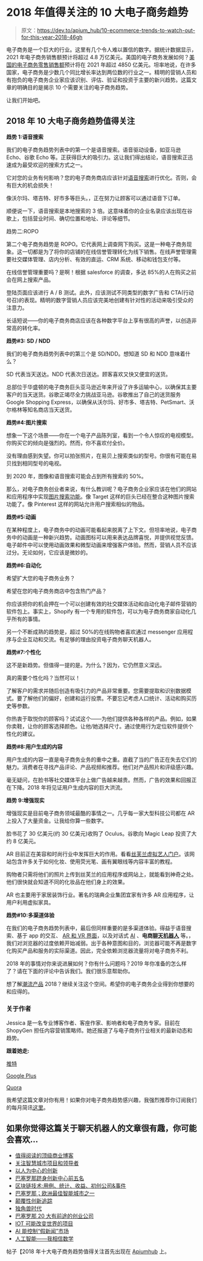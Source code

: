 # 2018 年值得关注的 10 大电子商务趋势

> 原文：<https://dev.to/apium_hub/10-ecommerce-trends-to-watch-out-for-this-year-2018-46gh>

电子商务是一个巨大的行业。这里有几个令人难以置信的数字。据统计数据显示，2021 年电子商务销售额预计将超过 4.8 万亿美元。美国的电子商务发展如何？[美国的电子商务零售销售额](https://www.statista.com/topics/2443/us-ecommerce/)预计将在 2021 年超过 4850 亿美元。坦率地说，在许多国家，电子商务是少数几个同比增长率达到两位数的行业之一。精明的营销人员和有抱负的电子商务企业家应该识别、评估、验证和投资于主要的新兴趋势。这篇文章的明确目的是揭示 10 个需要关注的电子商务趋势。

让我们开始吧。

## 2018 年 10 大电子商务趋势值得关注

**趋势 1:语音搜索**

我们的电子商务趋势列表中的第一个是语音搜索。语音驱动设备，如亚马逊 Echo、谷歌 Echo 等。正获得巨大的吸引力。这让我们得出结论，语音搜索正迅速成为最受欢迎的搜索方式之一。

它对您的业务有何影响？您的电子商务商店应该针对[语音搜索](https://dev.to/apium_hub/breaking-the-deadlock-how-a-voice-assistant-can-transform-your-business-38g8)进行优化。否则，会有巨大的机会损失！

像沃尔玛、塔吉特、好市多等巨头。，正在努力让顾客可以通过语音下订单。

顺便说一下，语音搜索是本地搜索的 3 倍。这意味着你的企业名录应该出现在谷歌上，包括营业时间、确切位置和地址、评论等细节。

趋势二:ROPO

第二个电子商务趋势是 ROPO。它代表网上调查网下购买。这是一种电子商务现象。这一切都是为了将你的店铺的在线信誉管理转化为线下销售。在线声誉管理需要社交媒体管理、店内分析、有效的直运、CRM 系统、移动和钱包支付等。

在线信誉管理重要吗？是啊！根据 salesforce 的调查，多达 85%的人在购买之前会在网上搜索产品。

登陆页面应该进行 A / B 测试。此外，应该测试不同类型的数字广告和 CTA(行动号召)的表现。精明的数字营销人员应该完美地创建有针对性的活动来吸引受众的注意力。

长话短说——你的电子商务商店应该在各种数字平台上享有很高的声誉，以创造非常高的转化率。

**趋势#3: SD / NDD**

我们的电子商务趋势列表中的第三个是 SD/NDD。想知道 SD 和 NDD 意味着什么？

SD 代表当天送达。NDD 代表次日送达。顾客喜欢又快又便宜的送货。

总部位于华盛顿的电子商务巨头亚马逊近年来开设了许多运输中心，以确保其主要客户的当天送货。谷歌正竭尽全力挑战亚马逊。谷歌推出了自己的送货服务 Google Shopping Express，以确保从沃尔玛、好市多、塔吉特、PetSmart、沃尔格林等知名商店当天送货。

**趋势#4:图片搜索**

想象一下这个场景——你在一个电子产品陈列室，看到一个令人惊叹的电视模型。你购买它的倾向是强烈的。然而，你不喜欢付全价。

没有理由感到失望。你可以拍张照片，在易贝上搜索类似的型号。你很有可能在易贝找到相同型号的电视。

到 2020 年，图像和语音搜索可能会占到所有搜索的 50%。

那么，对电子商务创业者来说，有什么教训呢？电子商务企业家应该在他们的网站和应用程序中实现[图片搜索功能](https://dev.to/apium_hub/artificial-intelligence-in-ecommerce-benefits-statistics-facts-use-cases--case-studies-1ieb)。像 Target 这样的巨头已经在整合这种图片搜索功能了。像 Pinterest 这样的网站允许用户搜索相似的物品。

**趋势#5:动画**

在某种程度上，电子商务中的动画可能看起来脱离了上下文。但坦率地说，电子商务中的动画是一种新兴趋势。动画图标可以用来表达品牌喜悦，并提供视觉反馈。电子邮件中可以使用动画效果和微型动画来增强客户体验。然而，营销人员不应该过分。无论如何，它应该是微妙的。

**趋势#6:自动化**

希望扩大您的电子商务业务？

希望在您的电子商务商店中包含热门产品？

你应该把你的机会押在一个可以创建有效的社交媒体活动和自动化电子邮件营销的软件包上。事实上，Shopify 有一个专用的软件包，可以为电子商务商家自动化几乎所有的事情。

另一个不断成熟的趋势是，超过 50%的在线购物者喜欢通过 messenger 应用程序与企业互动和交流。有足够的理由投资电子商务聊天机器人。

**趋势#7:个性化**

这不是新趋势。但值得一提的是。为什么？因为，它仍然意义深远。

真的需要个性化吗？当然可以！

了解客户的需求并随后创造有吸引力的产品非常重要。您需要提取和识别数据模式。要了解他们的偏好，创建和运行投票。不要忘记考虑人口统计、活动和购买历史等参数。

你热衷于取悦你的顾客吗？试试这个——为他们提供各种各样的产品。例如，如果你卖鞋，让你的顾客选择颜色。让他/她选择尺寸。通过使用行为定位软件提供个性化的建议。

**趋势#8:用户生成的内容**

用户生成的内容一直是电子商务业务的重中之重。直截了当的广告正在失去它们的魅力。消费者在寻找产品评论、产品视频和推荐。他们对产品照片和评级感兴趣。

毫无疑问，在脸书等社交媒体平台上做广告越来越贵。然而，广告的效果和回报正在下降。2018 年将见证用户生成内容的巨大洪流。

**趋势 9:增强现实**

增强现实是目前电子商务领域最酷的事情之一。几乎每一家大型科技公司都在 AR 上投入了大量资金。让我给你算一些数字。

脸书花了 30 亿美元(约 30 亿美元)收购了 Oculus。谷歌向 Magic Leap 投资了大约 8 亿美元。

AR 目前正在美容和时尚行业中发挥巨大的作用。看看[丝芙兰虚拟艺人门户](https://sephoravirtualartist.com/)。该网站包含许多关于如何化妆、使用荧光笔、画有翼眼线等内容丰富的教程。

购物者只需将他们的照片上传到丝芙兰的应用程序或网站上，就能看到神奇之处。他们很快就会知道不同的化妆品在他们身上的效果。

AR 也主要用于家居装饰行业。著名的瑞典企业集团宜家有许多 AR 应用程序，让用户利用虚拟家具。

**趋势#10:多渠道体验**

在我们的电子商务趋势列表中，最后但同样重要的是多渠道体验。得益于语音搜索、基于 app 的交互、 [AR 和 VR 界面](https://dev.to/apium_hub/mixed-reality--pushing-out-into-the-new-world-2n6a)，以及对话式 [AI](https://dev.to/apium_hub/artificial-intelligence--in-math-i-trust-5fhl) 、**电商[聊天机器人](https://dev.to/apium_hub/why-chatbots-are-the-future-of-m-commerce-statistics-benefits-use-cases--startups-1i13)** 等。，我们对浏览器的过度依赖开始减弱。出于各种意图和目的，浏览器可能不再是数字化购买产品和服务的实际渠道。因此，完全依赖浏览器流量将对电子商务不利。

2018 年的事情对你来说进展如何？你有什么问题吗？2019 年你准备的怎么样了？请在下面的评论中告诉我们。我们很乐意帮助你。

想了解[潮流产品](https://shopygen.com/best-trending-products-to-sell-online/) 2018？继续关注这个空间。希望你的电子商务企业得到你想要的和应得的。

### **关于作者**

Jessica 是一名专业博客作者、客座作家、影响者和电子商务专家。目前在 ShopyGen 担任内容营销策略师。她还报道了与电子商务行业相关的最新动态和趋势。

**跟着她走:**

[推特](https://twitter.com/Jessicabruc)

[Google Plus](https://plus.google.com/u/1/+JessicaBruce1)

[Quora](https://www.quora.com/profile/Jessica-Bruce-23)

我希望这篇文章对你有用！如果你对电子商务趋势感兴趣，我强烈推荐你订阅我们的每月简讯[这里](http://eepurl.com/cC96MY)。

## 如果你觉得这篇关于聊天机器人的文章很有趣，你可能会喜欢…

*   [值得阅读的顶级商业博客](https://apiumhub.com/tech-blog-barcelona/top-business-blogs/)
*   [关注智慧城市项目和领导者](https://apiumhub.com/tech-blog-barcelona/smart-city-projects-leaders-barcelona/)
*   [以人为中心的创新](https://apiumhub.com/tech-blog-barcelona/human-centered-innovation/)
*   [巴塞罗那跻身创新中心前五名](https://dev.to/apium_hub/barcelona-makes-it-to-the-top-5-of-innovation-hubs)
*   [区块链技术:用例、统计、收益、初创公司&事件](https://apiumhub.com/tech-blog-barcelona/blockchain-technology/)
*   [巴塞罗那；欧洲最佳智能城市之一](https://apiumhub.com/tech-blog-barcelona/barcelona-smart-cities/)
*   [颠覆性创新追踪](https://apiumhub.com/tech-blog-barcelona/disruptive-technology-innovations/)
*   [独角兽时代](https://dev.to/apium_hub/the-era-of-tech-unicorns-companies-to-watch-in-2018-4nb)
*   [巴塞罗那 20 大有前途的创业公司](https://dev.to/apium_hub/top-20-promising-startups-in-barcelona-in-2017-3mj)
*   [IOT 可能改变世界的项目](https://apiumhub.com/tech-blog-barcelona/iot-projects-will-change-world/)
*   [AI 能控制“假新闻”市场](https://dev.to/apium_hub/can-ai-control-the-fake-news-market-555c)
*   [人工智能——我相信数学](https://dev.to/apium_hub/artificial-intelligence--in-math-i-trust-5fhl)

帖子【2018 年十大电子商务趋势值得关注首先出现在 [Apiumhub](https://apiumhub.com) 上。